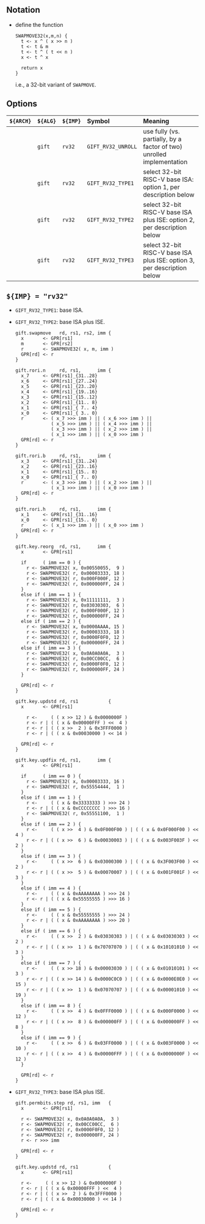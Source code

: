 <!--- -------------------------------------------------------------------- --->

## Notation

- define the function

  ```
  SWAPMOVE32(x,m,n) {
    t <- x ^ ( x >> n )
    t <- t & m
    t <- t ^ ( t << n )
    x <- t ^ x

    return x
  }
  ```
  
  i.e., a 32-bit variant of `SWAPMOVE`.

<!--- -------------------------------------------------------------------- --->

## Options

| `${ARCH}` | `${ALG}`   | `${IMP}`  | Symbol                 | Meaning                                                                 |
| :-------- | :--------- | :-------- | :--------------------- | :---------------------------------------------------------------------- |
|           | `gift`     | `rv32`    | `GIFT_RV32_UNROLL`     | use fully (vs. partially, by a factor of two) unrolled implementation   |
|           | `gift`     | `rv32`    | `GIFT_RV32_TYPE1`      | select 32-bit RISC-V base ISA:          option 1, per description below |
|           | `gift`     | `rv32`    | `GIFT_RV32_TYPE2`      | select 32-bit RISC-V base ISA plus ISE: option 2, per description below |
|           | `gift`     | `rv32`    | `GIFT_RV32_TYPE3`      | select 32-bit RISC-V base ISA plus ISE: option 3, per description below |

<!--- -------------------------------------------------------------------- --->

## `${IMP} = "rv32"`

- `GIFT_RV32_TYPE1`: base ISA.

- `GIFT_RV32_TYPE2`: base ISA plus ISE.

  ```
  gift.swapmove   rd, rs1, rs2, imm {
    x       <- GPR[rs1]
    m       <- GPR[rs2]
    r       <- SWAPMOVE32( x, m, imm )
    GPR[rd] <- r
  }

  gift.rori.n     rd, rs1,      imm {
    x_7     <- GPR[rs1]_{31..28}
    x_6     <- GPR[rs1]_{27..24}
    x_5     <- GPR[rs1]_{23..20}
    x_4     <- GPR[rs1]_{19..16}
    x_3     <- GPR[rs1]_{15..12}
    x_2     <- GPR[rs1]_{11.. 8}
    x_1     <- GPR[rs1]_{ 7.. 4}
    x_0     <- GPR[rs1]_{ 3.. 0}
    r       <- ( x_7 >>> imm ) || ( x_6 >>> imm ) || 
               ( x_5 >>> imm ) || ( x_4 >>> imm ) || 
               ( x_3 >>> imm ) || ( x_2 >>> imm ) || 
               ( x_1 >>> imm ) || ( x_0 >>> imm ) 
    GPR[rd] <- r
  }
  
  gift.rori.b     rd, rs1,      imm {
    x_3     <- GPR[rs1]_{31..24}
    x_2     <- GPR[rs1]_{23..16}
    x_1     <- GPR[rs1]_{15.. 8}
    x_0     <- GPR[rs1]_{ 7.. 0}
    r       <- ( x_3 >>> imm ) || ( x_2 >>> imm ) || 
               ( x_1 >>> imm ) || ( x_0 >>> imm ) 
    GPR[rd] <- r
  }
  
  gift.rori.h     rd, rs1,      imm {
    x_1     <- GPR[rs1]_{31..16}
    x_0     <- GPR[rs1]_{15.. 0}
    r       <- ( x_1 >>> imm ) || ( x_0 >>> imm )
    GPR[rd] <- r
  }
    
  gift.key.reorg  rd, rs1,      imm {
    x       <- GPR[rs1]  

    if      ( imm == 0 ) {
      r <- SWAPMOVE32( x, 0x00550055,  9 )
      r <- SWAPMOVE32( r, 0x00003333, 18 )
      r <- SWAPMOVE32( r, 0x000F000F, 12 )
      r <- SWAPMOVE32( r, 0x000000FF, 24 )
    }
    else if ( imm == 1 ) {
      r <- SWAPMOVE32( x, 0x11111111,  3 )
      r <- SWAPMOVE32( r, 0x03030303,  6 )
      r <- SWAPMOVE32( r, 0x000F000F, 12 )
      r <- SWAPMOVE32( r, 0x000000FF, 24 )
    else if ( imm == 2 ) {
      r <- SWAPMOVE32( x, 0x0000AAAA, 15 )
      r <- SWAPMOVE32( r, 0x00003333, 18 )
      r <- SWAPMOVE32( r, 0x0000F0F0, 12 )
      r <- SWAPMOVE32( r, 0x000000FF, 24 )
    else if ( imm == 3 ) {
      r <- SWAPMOVE32( x, 0x0A0A0A0A,  3 )
      r <- SWAPMOVE32( r, 0x00CC00CC,  6 )
      r <- SWAPMOVE32( r, 0x0000F0F0, 12 )
      r <- SWAPMOVE32( r, 0x000000FF, 24 )
    }

    GPR[rd] <- r
  }
  
  gift.key.updstd rd, rs1           {
    x       <- GPR[rs1]

      r <-     ( ( x >> 12 ) & 0x0000000F ) 
      r <- r | ( ( x & 0x00000FFF ) <<  4 )
      r <- r | ( ( x >>  2 ) & 0x3FFF0000 ) 
      r <- r | ( ( x & 0x00030000 ) << 14 )

    GPR[rd] <- r
  }
  
  gift.key.updfix rd, rs1,      imm {
    x       <- GPR[rs1]

    if      ( imm == 0 ) {
      r <- SWAPMOVE32( x, 0x00003333, 16 )
      r <- SWAPMOVE32( r, 0x55554444,  1 )
    }
    else if ( imm == 1 ) {
      r <-     ( ( x & 0x33333333 ) >>> 24 )
      r <- r | ( ( x & 0xCCCCCCCC ) >>> 16 )
      r <- SWAPMOVE32( r, 0x55551100,  1 )
    }
    else if ( imm == 2 ) {
      r <-     ( ( x >>  4 ) & 0x0F000F00 ) | ( ( x & 0x0F000F00 ) <<  4 )
      r <- r | ( ( x >>  6 ) & 0x00030003 ) | ( ( x & 0x003F003F ) <<  2 )
    }
    else if ( imm == 3 ) { 
      r <-     ( ( x >>  6 ) & 0x03000300 ) | ( ( x & 0x3F003F00 ) <<  2 )
      r <- r | ( ( x >>  5 ) & 0x00070007 ) | ( ( x & 0x001F001F ) <<  3 )
    }
    else if ( imm == 4 ) {
      r <-     ( ( x & 0xAAAAAAAA ) >>> 24 )
      r <- r | ( ( x & 0x55555555 ) >>> 16 )
    }
    else if ( imm == 5 ) {
      r <-     ( ( x & 0x55555555 ) >>> 24 )
      r <- r | ( ( x & 0xAAAAAAAA ) >>> 20 )
    }
    else if ( imm == 6 ) {
      r <-     ( ( x >>  2 ) & 0x03030303 ) | ( ( x & 0x03030303 ) <<  2 )
      r <- r | ( ( x >>  1 ) & 0x70707070 ) | ( ( x & 0x10101010 ) <<  3 )
    }
    else if ( imm == 7 ) {
      r <-     ( ( x >> 18 ) & 0x00003030 ) | ( ( x & 0x01010101 ) <<  3 )
      r <- r | ( ( x >> 14 ) & 0x0000C0C0 ) | ( ( x & 0x0000E0E0 ) << 15 )
      r <- r | ( ( x >>  1 ) & 0x07070707 ) | ( ( x & 0x00001010 ) << 19 )
    }
    else if ( imm == 8 ) {
      r <-     ( ( x >>  4 ) & 0x0FFF0000 ) | ( ( x & 0x000F0000 ) << 12 )
      r <- r | ( ( x >>  8 ) & 0x000000FF ) | ( ( x & 0x000000FF ) <<  8 )
    }
    else if ( imm == 9 ) {
      r <-     ( ( x >>  6 ) & 0x03FF0000 ) | ( ( x & 0x003F0000 ) << 10 )
      r <- r | ( ( x >>  4 ) & 0x00000FFF ) | ( ( x & 0x0000000F ) << 12 )
    }

    GPR[rd] <- r
  }
  ```

- `GIFT_RV32_TYPE3`: base ISA plus ISE.

  ```
  gift.permbits.step rd, rs1, imm   {
    x       <- GPR[rs1]  

    r <- SWAPMOVE32( x, 0x0A0A0A0A,  3 )
    r <- SWAPMOVE32( r, 0x00CC00CC,  6 )
    r <- SWAPMOVE32( r, 0x0000F0F0, 12 )
    r <- SWAPMOVE32( r, 0x000000FF, 24 )
    r <- r >>> imm

    GPR[rd] <- r
  }

  gift.key.updstd rd, rs1           {
    x       <- GPR[rs1]

    r <-     ( ( x >> 12 ) & 0x0000000F ) 
    r <- r | ( ( x & 0x00000FFF ) <<  4 )
    r <- r | ( ( x >>  2 ) & 0x3FFF0000 ) 
    r <- r | ( ( x & 0x00030000 ) << 14 )

    GPR[rd] <- r
  }
  ```

<!--- -------------------------------------------------------------------- --->

